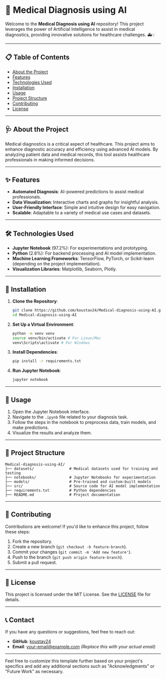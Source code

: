 # 🧠 Medical Diagnosis using AI

Welcome to the **Medical Diagnosis using AI** repository! This project leverages the power of Artificial Intelligence to assist in medical diagnostics, providing innovative solutions for healthcare challenges. 🚑💡

---

## 📋 Table of Contents
- [About the Project](#about-the-project)
- [Features](#features)
- [Technologies Used](#technologies-used)
- [Installation](#installation)
- [Usage](#usage)
- [Project Structure](#project-structure)
- [Contributing](#contributing)
- [License](#license)

---

## 🩺 About the Project

Medical diagnostics is a critical aspect of healthcare. This project aims to enhance diagnostic accuracy and efficiency using advanced AI models. By analyzing patient data and medical records, this tool assists healthcare professionals in making informed decisions.

---

## ✨ Features

- **Automated Diagnosis**: AI-powered predictions to assist medical professionals.
- **Data Visualization**: Interactive charts and graphs for insightful analysis.
- **User-Friendly Interface**: Simple and intuitive design for easy navigation.
- **Scalable**: Adaptable to a variety of medical use cases and datasets.

---

## 🛠 Technologies Used

- **Jupyter Notebook** (97.2%): For experimentations and prototyping.
- **Python** (2.8%): For backend processing and AI model implementation.
- **Machine Learning Frameworks**: TensorFlow, PyTorch, or Scikit-learn (depending on the project implementation).
- **Visualization Libraries**: Matplotlib, Seaborn, Plotly.

---

## 🚀 Installation

1. **Clone the Repository**:
    ```bash
    git clone https://github.com/koustav24/Medical-diagnosis-using-AI.git
    cd Medical-diagnosis-using-AI
    ```

2. **Set Up a Virtual Environment**:
    ```bash
    python -m venv venv
    source venv/bin/activate # For Linux/Mac
    venv\Scripts\activate # For Windows
    ```

3. **Install Dependencies**:
    ```bash
    pip install -r requirements.txt
    ```

4. **Run Jupyter Notebook**:
    ```bash
    jupyter notebook
    ```

---

## 📖 Usage

1. Open the Jupyter Notebook interface.
2. Navigate to the `.ipynb` file related to your diagnosis task.
3. Follow the steps in the notebook to preprocess data, train models, and make predictions.
4. Visualize the results and analyze them.

---

## 📂 Project Structure

```
Medical-diagnosis-using-AI/
├── datasets/                # Medical datasets used for training and testing
├── notebooks/               # Jupyter Notebooks for experimentation
├── models/                  # Pre-trained and custom-built models
├── src/                     # Source code for AI model implementation
├── requirements.txt         # Python dependencies
├── README.md                # Project documentation
```

---

## 🙌 Contributing

Contributions are welcome! If you'd like to enhance this project, follow these steps:

1. Fork the repository.
2. Create a new branch (`git checkout -b feature-branch`).
3. Commit your changes (`git commit -m 'Add new feature'`).
4. Push to the branch (`git push origin feature-branch`).
5. Submit a pull request.

---

## 📜 License

This project is licensed under the MIT License. See the [LICENSE](LICENSE) file for details.

---

## 📞 Contact

If you have any questions or suggestions, feel free to reach out:

- **GitHub**: [koustav24](https://github.com/koustav24)
- **Email**: [your-email@example.com](mailto:kosuatvkarmakar2004@gmail.com) *(Replace this with your actual email)*

---

Feel free to customize this template further based on your project's specifics and add any additional sections such as "Acknowledgments" or "Future Work" as necessary.

